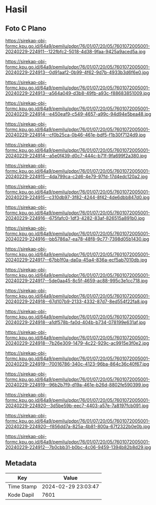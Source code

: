 # Hasil

## Foto C Plano

https://sirekap-obj-formc.kpu.go.id/64a9/pemilu/pdpr/76/01/07/20/05/7601072005001-20240229-224911--122fbfc2-5018-4d38-9faa-9425a9aced5a.jpg

https://sirekap-obj-formc.kpu.go.id/64a9/pemilu/pdpr/76/01/07/20/05/7601072005001-20240229-224913--0d91aaf2-0b99-4f62-9d7b-4933b3d6f6e0.jpg

https://sirekap-obj-formc.kpu.go.id/64a9/pemilu/pdpr/76/01/07/20/05/7601072005001-20240229-224913--a564a049-d3b8-49fb-a93c-f88683851009.jpg

https://sirekap-obj-formc.kpu.go.id/64a9/pemilu/pdpr/76/01/07/20/05/7601072005001-20240229-224914--e450eaf9-c549-4657-a99c-94d94e5bea48.jpg

https://sirekap-obj-formc.kpu.go.id/64a9/pemilu/pdpr/76/01/07/20/05/7601072005001-20240229-224914--cf0b25ca-0b46-461e-bdf5-f1b30f7124d9.jpg

https://sirekap-obj-formc.kpu.go.id/64a9/pemilu/pdpr/76/01/07/20/05/7601072005001-20240229-224914--a5e0f439-d0c7-444c-b71f-9fa699f2a380.jpg

https://sirekap-obj-formc.kpu.go.id/64a9/pemilu/pdpr/76/01/07/20/05/7601072005001-20240229-224915--4da799ca-c2d6-4e79-97fd-17d4edc120a2.jpg

https://sirekap-obj-formc.kpu.go.id/64a9/pemilu/pdpr/76/01/07/20/05/7601072005001-20240229-224915--c310db97-3f82-4244-8f42-4de6dbb847d0.jpg

https://sirekap-obj-formc.kpu.go.id/64a9/pemilu/pdpr/76/01/07/20/05/7601072005001-20240229-224916--675fafc0-1df3-4282-83af-826515a891b0.jpg

https://sirekap-obj-formc.kpu.go.id/64a9/pemilu/pdpr/76/01/07/20/05/7601072005001-20240229-224916--bb5786a7-ea78-48f8-9c77-7398d05b1430.jpg

https://sirekap-obj-formc.kpu.go.id/64a9/pemilu/pdpr/76/01/07/20/05/7601072005001-20240229-224917--67bb1f0a-da0a-45a4-836a-ecf5ab7010db.jpg

https://sirekap-obj-formc.kpu.go.id/64a9/pemilu/pdpr/76/01/07/20/05/7601072005001-20240229-224917--5de0aa45-8c5f-4659-ac88-995c3e1cc718.jpg

https://sirekap-obj-formc.kpu.go.id/64a9/pemilu/pdpr/76/01/07/20/05/7601072005001-20240229-224918--67d107b9-2133-4332-87d7-8ed554f22fa8.jpg

https://sirekap-obj-formc.kpu.go.id/64a9/pemilu/pdpr/76/01/07/20/05/7601072005001-20240229-224918--a1df578b-fa0d-404b-b734-078199e631af.jpg

https://sirekap-obj-formc.kpu.go.id/64a9/pemilu/pdpr/76/01/07/20/05/7601072005001-20240229-224918--7b26e309-1479-4c22-929c-ac9915e3f0e2.jpg

https://sirekap-obj-formc.kpu.go.id/64a9/pemilu/pdpr/76/01/07/20/05/7601072005001-20240229-224919--70016786-340c-4123-96ba-864c36c40f67.jpg

https://sirekap-obj-formc.kpu.go.id/64a9/pemilu/pdpr/76/01/07/20/05/7601072005001-20240229-224919--96b2b7f9-d19a-461e-b26d-8802fe590399.jpg

https://sirekap-obj-formc.kpu.go.id/64a9/pemilu/pdpr/76/01/07/20/05/7601072005001-20240229-224920--3d5be59b-eec7-4403-a57e-7a8197fcb091.jpg

https://sirekap-obj-formc.kpu.go.id/64a9/pemilu/pdpr/76/01/07/20/05/7601072005001-20240229-224920--f856dd7a-825a-4b81-800a-67f2322b0e0b.jpg

https://sirekap-obj-formc.kpu.go.id/64a9/pemilu/pdpr/76/01/07/20/05/7601072005001-20240229-224912--7b0cbb31-b0bc-4c06-9459-1394b82b8d29.jpg


## Metadata

| Key        | Value               |
| ---------- | ------------------- |
| Time Stamp | 2024-02-29 23:03:47 |
| Kode Dapil | 7601                |



